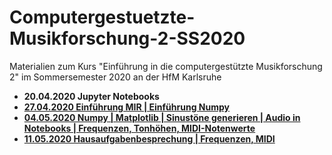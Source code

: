 # Computergestuetzte-Musikforschung-2-SS2020
Materialien zum Kurs "Einführung in die computergestützte Musikforschung 2" im Sommersemester 2020 an der HfM Karlsruhe


- **20.04.2020 Jupyter Notebooks**
- **[27.04.2020 Einführung MIR | Einführung Numpy](/01/)**
- **[04.05.2020 Numpy | Matplotlib | Sinustöne generieren | Audio in Notebooks | Frequenzen, Tonhöhen, MIDI-Notenwerte](/02/)**
- **[11.05.2020 Hausaufgabenbesprechung | Frequenzen, MIDI](/03/)**